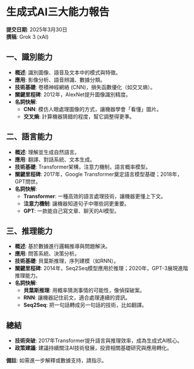 # 生成式AI三大能力報告

**提交日期**: 2025年3月30日  
**撰稿**: Grok 3 (xAI)

## 一、識別能力
- **概述**: 識別圖像、語音及文本中的模式與特徵。
- **應用**: 影像分析、語音辨識、數據分類。
- **技術基礎**: 卷積神經網絡 (CNN)，損失函數優化（如交叉熵）。
- **關鍵里程碑**: 2012年，AlexNet提升圖像識別精度。
- **名詞快解**:
  - **CNN**: 模仿人眼處理圖像的方式，讓機器學會「看懂」圖片。
  - **交叉熵**: 計算機器猜錯的程度，幫它調整得更準。

## 二、語言能力
- **概述**: 理解並生成自然語言。
- **應用**: 翻譯、對話系統、文本生成。
- **技術基礎**: Transformer架構，注意力機制，語言概率模型。
- **關鍵里程碑**: 2017年，Google Transformer奠定語言模型基礎；2018年，GPT問世。
- **名詞快解**:
  - **Transformer**: 一種高效的語言處理技術，讓機器更懂上下文。
  - **注意力機制**: 讓機器知道句子中哪些詞更重要。
  - **GPT**: 一款能自己寫文章、聊天的AI模型。

## 三、推理能力
- **概述**: 基於數據進行邏輯推導與問題解決。
- **應用**: 問答系統、決策分析。
- **技術基礎**: 貝葉斯推理，序列建模（如RNN）。
- **關鍵里程碑**: 2014年，Seq2Seq模型應用於推理；2020年，GPT-3展現進階推理能力。
- **名詞快解**:
  - **貝葉斯推理**: 用概率猜測事情的可能性，像偵探破案。
  - **RNN**: 讓機器記住前文，適合處理連續的資訊。
  - **Seq2Seq**: 把一句話轉成另一句話的技術，比如翻譯。

## 總結
- **技術突破**: 2017年Transformer提升語言與推理效率，成為生成式AI核心。
- **政策建議**: 建議持續關注AI技術發展，投資相關基礎研究與應用轉化。

**備註**: 如需進一步解釋或數據支持，請指示。
